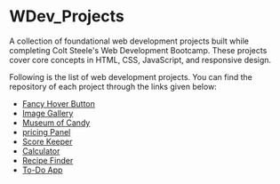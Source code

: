 # WDev_Projects
A collection of foundational web development projects built while completing Colt Steele's Web Development Bootcamp. These projects cover core concepts in HTML, CSS, JavaScript, and responsive design.

Following is the list of  web development projects. You can find the repository of each project through the links given below:

- [Fancy Hover Button](https://adeeba653.github.io/Hover-Button/)
- [Image Gallery](https://adeeba653.github.io/Image-Gallery/)
- [Museum of Candy](https://adeeba653.github.io/Museum-of-Candy/)
- [pricing Panel](https://adeeba653.github.io/Pricing-Panel/)
- [Score Keeper](https://github.com/adeeba653/Score_Keeper)
- [Calculator](https://github.com/adeeba653.github.io/Calculator/)
- [Recipe Finder](https://adeeba653.github.io/Recipe-Finder/)
- [To-Do App](https://adeeba653.github.io/To-Do-App/)
   
